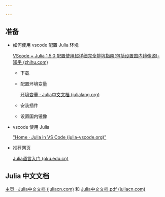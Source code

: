 ```yaml
---

---
```




## 准备
- 如何使用 vscode 配置 Julia 环境
  
    [VScode + Julia 1.5.0 配置使用超详细完全排坑指南(包括设置国内镜像源)- 知乎 (zhihu.com) ](https://zhuanlan.zhihu.com/p/163809924)
            
    - 下载
    - 配置环境变量
    
        [环境变量 · Julia中文文档 (julialang.org)](https://cn.julialang.org/JuliaZH.jl/latest/manual/environment-variables/index.html)
        
    - 安装插件
    - 设置国内镜像

- vscode 使用 Julia

    ["Home · Julia in VS Code (julia-vscode.org)"](https://www.julia-vscode.org/docs/stable/)

- 推荐网页
        
    [Julia语言入门 (pku.edu.cn)](https://www.math.pku.edu.cn/teachers/lidf/docs/Julia/html/_book/index.html)

## Julia 中文文档

[主页 · Julia中文文档 (juliacn.com)](https://docs.juliacn.com/latest/) 和 [Julia中文文档.pdf (juliacn.com)](https://docs.juliacn.com/pdf/dev/Julia%E4%B8%AD%E6%96%87%E6%96%87%E6%A1%A3.pdf)